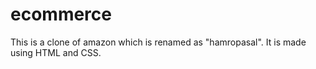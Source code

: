 # ecommerce
This is a clone of amazon which is renamed as "hamropasal". It is made using HTML and CSS.
